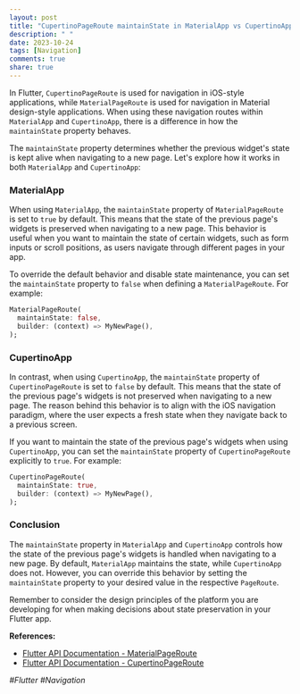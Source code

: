 ```yaml
---
layout: post
title: "CupertinoPageRoute maintainState in MaterialApp vs CupertinoApp"
description: " "
date: 2023-10-24
tags: [Navigation]
comments: true
share: true
---
```


In Flutter, `CupertinoPageRoute` is used for navigation in iOS-style applications, while `MaterialPageRoute` is used for navigation in Material design-style applications. When using these navigation routes within `MaterialApp` and `CupertinoApp`, there is a difference in how the `maintainState` property behaves.

The `maintainState` property determines whether the previous widget's state is kept alive when navigating to a new page. Let's explore how it works in both `MaterialApp` and `CupertinoApp`:

### MaterialApp
When using `MaterialApp`, the `maintainState` property of `MaterialPageRoute` is set to `true` by default. This means that the state of the previous page's widgets is preserved when navigating to a new page. This behavior is useful when you want to maintain the state of certain widgets, such as form inputs or scroll positions, as users navigate through different pages in your app.

To override the default behavior and disable state maintenance, you can set the `maintainState` property to `false` when defining a `MaterialPageRoute`. For example:

```dart
MaterialPageRoute(
  maintainState: false,
  builder: (context) => MyNewPage(),
);
```

### CupertinoApp
In contrast, when using `CupertinoApp`, the `maintainState` property of `CupertinoPageRoute` is set to `false` by default. This means that the state of the previous page's widgets is not preserved when navigating to a new page. The reason behind this behavior is to align with the iOS navigation paradigm, where the user expects a fresh state when they navigate back to a previous screen.

If you want to maintain the state of the previous page's widgets when using `CupertinoApp`, you can set the `maintainState` property of `CupertinoPageRoute` explicitly to `true`. For example:

```dart
CupertinoPageRoute(
  maintainState: true,
  builder: (context) => MyNewPage(),
);
```

### Conclusion
The `maintainState` property in `MaterialApp` and `CupertinoApp` controls how the state of the previous page's widgets is handled when navigating to a new page. By default, `MaterialApp` maintains the state, while `CupertinoApp` does not. However, you can override this behavior by setting the `maintainState` property to your desired value in the respective `PageRoute`.

Remember to consider the design principles of the platform you are developing for when making decisions about state preservation in your Flutter app.

**References:**
- [Flutter API Documentation - MaterialPageRoute](https://api.flutter.dev/flutter/material/MaterialPageRoute-class.html)
- [Flutter API Documentation - CupertinoPageRoute](https://api.flutter.dev/flutter/cupertino/CupertinoPageRoute-class.html)

_#Flutter #Navigation_